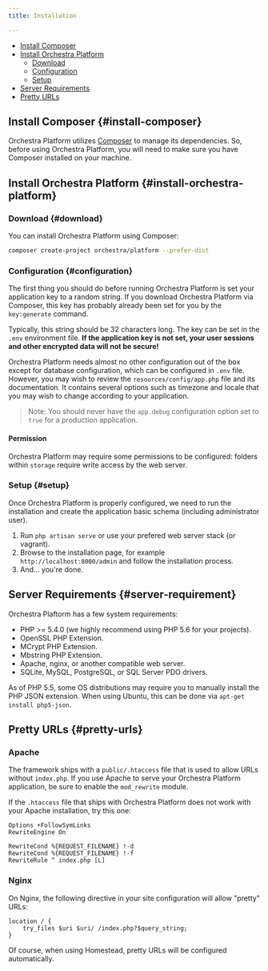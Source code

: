 ```yaml
---
title: Installation

---
```


* [Install Composer](#install-composer)
* [Install Orchestra Platform](#install-orchestra-platform)
  - [Download](#download)
  - [Configuration](#configuration)
  - [Setup](#setup)
* [Server Requirements](#server-requirement)
* [Pretty URLs](#pretty-urls)

## Install Composer {#install-composer}

Orchestra Platform utilizes [Composer](http://getcomposer.org/) to manage its dependencies. So, before using Orchestra Platform, you will need to make sure you have Composer installed on your machine.

## Install Orchestra Platform {#install-orchestra-platform}

### Download {#download}

You can install Orchestra Platform using Composer:

```bash
composer create-project orchestra/platform --prefer-dist
```

### Configuration {#configuration}

The first thing you should do before running Orchestra Platform is set your application key to a random string. If you download Orchestra Platform via Composer, this key has probably already been set for you by the `key:generate` command.

Typically, this string should be 32 characters long. The key can be set in the `.env` environment file. **If the application key is not set, your user sessions and other encrypted data will not be secure!**

Orchestra Platform needs almost no other configuration out of the box except for database configuration, which can be configured in `.env` file. However, you may wish to review the `resources/config/app.php` file and its documentation. It contains several options such as timezone and locale that you may wish to change according to your application.

> Note: You should never have the `app.debug` configuration option set to `true` for a production application.

#### Permission

Orchestra Platform may require some permissions to be configured: folders within `storage` require write access by the web server.

### Setup {#setup}

Once Orchestra Platform is properly configured, we need to run the installation and create the application basic schema (including administrator user).

1. Run `php artisan serve` or use your prefered web server stack (or vagrant).
2. Browse to the installation page, for example `http://localhost:8000/admin` and follow the installation process.
3. And... you're done.

## Server Requirements {#server-requirement}

Orchestra Plaftorm has a few system requirements:

* PHP >= 5.4.0 (we highly recommend using PHP 5.6 for your projects).
* OpenSSL PHP Extension.
* MCrypt PHP Extension.
* Mbstring PHP Extension.
* Apache, nginx, or another compatible web server.
* SQLite, MySQL, PostgreSQL, or SQL Server PDO drivers.

As of PHP 5.5, some OS distributions may require you to manually install the PHP JSON extension. When using Ubuntu, this can be done via `apt-get install php5-json`.

## Pretty URLs {#pretty-urls}

### Apache

The framework ships with a `public/.htaccess` file that is used to allow URLs without `index.php`. If you use Apache to serve your Orchestra Platform application, be sure to enable the `mod_rewrite` module.

If the `.htaccess` file that ships with Orchestra Platform does not work with your Apache installation, try this one:

```
Options +FollowSymLinks
RewriteEngine On

RewriteCond %{REQUEST_FILENAME} !-d
RewriteCond %{REQUEST_FILENAME} !-f
RewriteRule ^ index.php [L]
```

### Nginx

On Nginx, the following directive in your site configuration will allow "pretty" URLs:

```
location / {
    try_files $uri $uri/ /index.php?$query_string;
}
```

Of course, when using Homestead, pretty URLs will be configured automatically.
